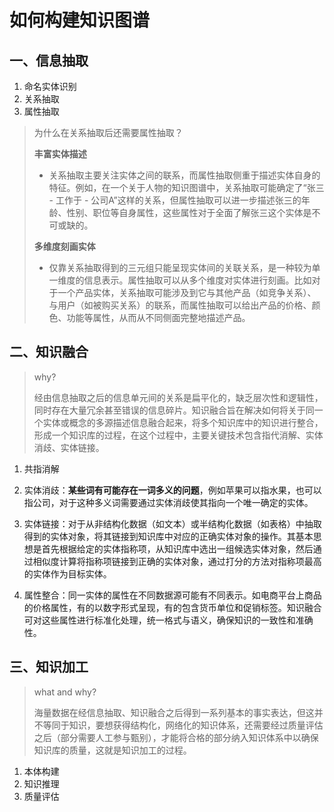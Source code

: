 # 如何构建知识图谱

## 一、信息抽取

1. 命名实体识别
2. 关系抽取
3. 属性抽取

> 为什么在关系抽取后还需要属性抽取？
>
> **丰富实体描述**
>
> - 关系抽取主要关注实体之间的联系，而属性抽取侧重于描述实体自身的特征。例如，在一个关于人物的知识图谱中，关系抽取可能确定了“张三 - 工作于 - 公司A”这样的关系，但属性抽取可以进一步描述张三的年龄、性别、职位等自身属性，这些属性对于全面了解张三这个实体是不可或缺的。
>
> **多维度刻画实体**
>
> - 仅靠关系抽取得到的三元组只能呈现实体间的关联关系，是一种较为单一维度的信息表示。属性抽取可以从多个维度对实体进行刻画。比如对于一个产品实体，关系抽取可能涉及到它与其他产品（如竞争关系）、与用户（如被购买关系）的联系，而属性抽取可以给出产品的价格、颜色、功能等属性，从而从不同侧面完整地描述产品。

## 二、知识融合

> why?
>
> 经由信息抽取之后的信息单元间的关系是扁平化的，缺乏层次性和逻辑性，同时存在大量冗余甚至错误的信息碎片。知识融合旨在解决如何将关于同一个实体或概念的多源描述信息融合起来，将多个知识库中的知识进行整合，形成一个知识库的过程，在这个过程中，主要关键技术包含指代消解、实体消歧、实体链接。

1. 共指消解

2. 实体消歧：**某些词有可能存在一词多义的问题**，例如苹果可以指水果，也可以指公司，对于这种多义词需要通过实体消歧使其指向一个唯一确定的实体。
3. 实体链接：对于从非结构化数据（如文本）或半结构化数据（如表格）中抽取得到的实体对象，将其链接到知识库中对应的正确实体对象的操作。其基本思想是首先根据给定的实体指称项，从知识库中选出一组候选实体对象，然后通过相似度计算将指称项链接到正确的实体对象，通过打分的方法对指称项最高的实体作为目标实体。
4. 属性整合：同一实体的属性在不同数据源可能有不同表示。如电商平台上商品的价格属性，有的以数字形式呈现，有的包含货币单位和促销标签。知识融合可对这些属性进行标准化处理，统一格式与语义，确保知识的一致性和准确性。

## 三、知识加工

> what and why?
>
> 海量数据在经信息抽取、知识融合之后得到一系列基本的事实表达，但这并不等同于知识，要想获得结构化，网络化的知识体系，还需要经过质量评估之后（部分需要人工参与甄别），才能将合格的部分纳入知识体系中以确保知识库的质量，这就是知识加工的过程。

1. 本体构建
2. 知识推理
3. 质量评估